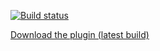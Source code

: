 [![Build status](https://ci.appveyor.com/api/projects/status/4uuha50qe858lcd6/branch/master?svg=true)](https://ci.appveyor.com/project/ilya-nozhkin/cofra/branch/master)

[Download the plugin (latest build)](https://ci.appveyor.com/project/ilya-nozhkin/cofra/build/artifacts)
